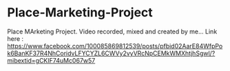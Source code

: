 # Place-Marketing-Project
Place MArketing Project. Video recorded, mixed and created by me...
Link here : https://www.facebook.com/100085869812539/posts/pfbid02AarE84WfpPok6BanKF37R4NhCoridvLFYCYZL6CWVy2vyVRcNpCEMkWMXhtjhSgwl/?mibextid=gCKIF74uMc067w57
